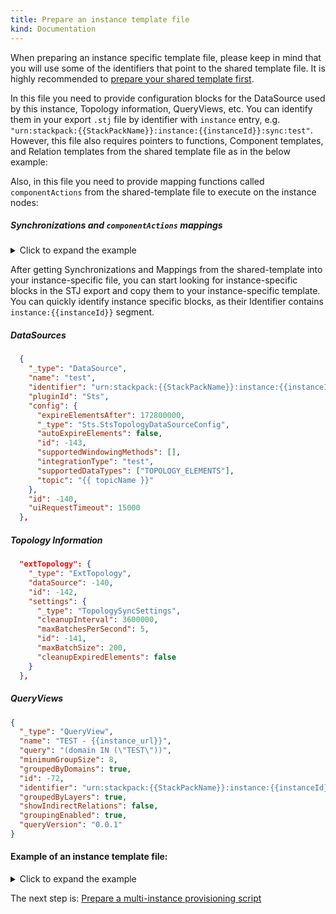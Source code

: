 ```yaml
---
title: Prepare an instance template file
kind: Documentation
---
```



When preparing an instance specific template file, please keep in mind that you will use some of the identifiers that point to the shared template file. It is highly recommended to [prepare your shared template first](/develop/stackpack/prepare_shared_template/).

In this file you need to provide configuration blocks for the DataSource used by this instance, Topology information, QueryViews, etc. You can identify them in your export `.stj` file by identifier with `instance` entry, e.g. `"urn:stackpack:{{StackPackName}}:instance:{{instanceId}}:sync:test"`. However, this file also requires pointers to functions, Component templates, and Relation templates from the shared template file as in the below example:


Also, in this file you need to provide mapping functions called `componentActions` from the shared-template file to execute on the instance nodes:

##### Synchronizations and `componentActions` mappings


<details>
  <summary>Click to expand the example</summary>

  ```json
  {
      "_type": "Sync",
      "name": "Test",
      "identifier": "urn:stackpack:{{StackPackName}}:instance:{{instanceId}}:sync:test",
      "relationActions": [],
      "extTopology": -142,
      "topologyDataQuery": {
        "_type": "Sts.StsTopologyElementsQuery",
        "relationIdExtractorFunction": {{get "urn:stackpack:{{StackPack name}}:shared:idextractor-function:test-relation-id-extractor"}},
        "componentIdExtractorFunction": {{get "urn:stackpack:{{StackPack name}}:shared:idextractor-function:test-component-id-extractor"}},
        "id": -191,
        "consumerOffsetStartAtEarliest": false
      },
      "componentActions": [{
        "_type": "SyncActionCreateComponent",
        "templateFunction": {{get "urn:stackpack:{{StackPackName}}:shared:component-template-function:exchange-service-template"}},
        "id": -190,
        "mergeStrategy": "MergePreferTheirs",
        "type": "exchange_service"
      }],
      "id": -2,
      "defaultComponentAction": {
        "_type": "SyncActionCreateComponent",
        "templateFunction": {{get "urn:stackpack:{{StackPackName}}:shared:component-template-function:exchange-component-template"}},
        "id": -1,
        "mergeStrategy": "MergePreferTheirs",
        "type": "default_component_mapping"
      },
      "defaultRelationAction": {
        "_type": "SyncActionCreateRelation",
        "templateFunction": {{get "urn:stackpack:{{StackPackName}}:shared:relation-template-function:test-relation-template"}},
        "id": -188,
        "mergeStrategy": "MergePreferTheirs",
        "type": "default_relation_mapping"
      }
    },
  ```
</details>



After getting Synchronizations and Mappings from the shared-template into your instance-specific file, you can start looking for instance-specific blocks in the STJ export and copy them to your instance-specific template. You can quickly identify instance specific blocks, as their Identifier contains `instance:{{instanceId}}` segment.

##### DataSources


```json
  {
    "_type": "DataSource",
    "name": "test",
    "identifier": "urn:stackpack:{{StackPackName}}:instance:{{instanceId}}:data-source:test",
    "pluginId": "Sts",
    "config": {
      "expireElementsAfter": 172800000,
      "_type": "Sts.StsTopologyDataSourceConfig",
      "autoExpireElements": false,
      "id": -143,
      "supportedWindowingMethods": [],
      "integrationType": "test",
      "supportedDataTypes": ["TOPOLOGY_ELEMENTS"],
      "topic": "{{ topicName }}"
    },
    "id": -140,
    "uiRequestTimeout": 15000
  },
```


##### Topology Information

```json
  "extTopology": {
    "_type": "ExtTopology",
    "dataSource": -140,
    "id": -142,
    "settings": {
      "_type": "TopologySyncSettings",
      "cleanupInterval": 3600000,
      "maxBatchesPerSecond": 5,
      "id": -141,
      "maxBatchSize": 200,
      "cleanupExpiredElements": false
    }
  },

```

##### QueryViews


```json
{
  "_type": "QueryView",
  "name": "TEST - {{instance_url}}",
  "query": "(domain IN (\"TEST\"))",
  "minimumGroupSize": 8,
  "groupedByDomains": true,
  "id": -72,
  "identifier": "urn:stackpack:{{StackPackName}}:instance:{{instanceId}}:query-view:test",
  "groupedByLayers": true,
  "showIndirectRelations": false,
  "groupingEnabled": true,
  "queryVersion": "0.0.1"
}
```


#### Example of an instance template file:

<details>
  <summary>Click to expand the example</summary>

  ```json

  {
    "nodes": [
    {
        "_type": "Sync",
        "name": "sync-Name",
        "identifier": "urn:stackpack:{{StackPack Name}}:instance:{{instanceId}}:sync:{{sync-name}}",
        "relationActions": [],
        "extTopology": -142,
        "topologyDataQuery": {
          "_type": "Sts.StsTopologyElementsQuery",
          "relationIdExtractorFunction": {{get "urn:stackpack:{{StackPack Name}}:shared:idextractor-function:relation-id-extractor"}},
          "componentIdExtractorFunction": {{get "urn:stackpack:{{StackPack Name}}:shared:idextractor-function:component-id-extractor"}},
          "id": -191,
          "consumerOffsetStartAtEarliest": false
        },
        "componentActions": [{
          "_type": "SyncActionCreateComponent",
          "templateFunction": {{get "urn:stackpack:{{StackPack Name}}:shared:component-template-function:exchange-service-template"}},
          "id": -190,
          "mergeStrategy": "MergePreferTheirs",
          "type": "exchange_service"
        }],
        "id": -2,
        "defaultComponentAction": {
          "_type": "SyncActionCreateComponent",
          "templateFunction": {{get "urn:stackpack:{{StackPack Name}}:shared:component-template-function:exchange-component-template"}},
          "id": -1,
          "mergeStrategy": "MergePreferTheirs",
          "type": "default_component_mapping"
        },
        "defaultRelationAction": {
          "_type": "SyncActionCreateRelation",
          "templateFunction": {{get "urn:stackpack:{{StackPack Name}}:shared:relation-template-function:relation-template"}},
          "id": -188,
          "mergeStrategy": "MergePreferTheirs",
          "type": "default_relation_mapping"
        }
      },{
        "_type": "DataSource",
        "name": "datasource",
        "identifier": "urn:stackpack:{{StackPack Name}}:instance:{{instanceId}}:data-source:{{datasource}}",
        "pluginId": "Sts",
        "config": {
          "expireElementsAfter": 172800000,
          "_type": "Sts.StsTopologyDataSourceConfig",
          "autoExpireElements": false,
          "id": -143,
          "supportedWindowingMethods": [],
          "integrationType": "{type}",
          "supportedDataTypes": ["TOPOLOGY_ELEMENTS"],
          "topic": "{{ topicName }}"
        },
        "extTopology": {
          "_type": "ExtTopology",
          "dataSource": -140,
          "id": -142,
          "settings": {
            "_type": "TopologySyncSettings",
            "cleanupInterval": 3600000,
            "maxBatchesPerSecond": 5,
            "id": -141,
            "maxBatchSize": 200,
            "cleanupExpiredElements": false
          }
        },
        "id": -140,
        "uiRequestTimeout": 15000
      },{
        "_type": "QueryView",
        "name": "ViewName - {{instance_url}}",
        "query": "(domain IN (\"TEST\"))",
        "minimumGroupSize": 8,
        "groupedByDomains": true,
        "id": -72,
        "identifier": "urn:stackpack:{{StackPack Name}}:instance:{{instanceId}}:query-view:test",
        "groupedByLayers": true,
        "showIndirectRelations": false,
        "groupingEnabled": true,
        "queryVersion": "0.0.1"
      }
    ],
    "timestamp": "2019-05-31T18:03:38Z",
    "version": "0.1"
  }


  ```
</details>


The next step is: [Prepare a multi-instance provisioning script](/develop/stackpack/prepare_multi-instance_provisioning_script/)
